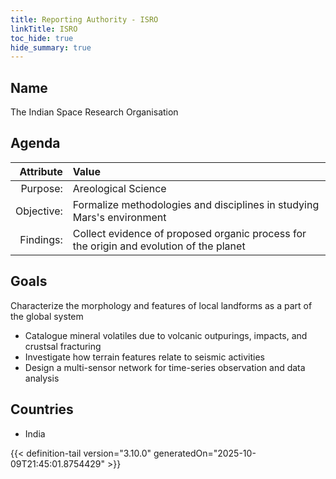 ```yaml
---
title: Reporting Authority - ISRO
linkTitle: ISRO
toc_hide: true
hide_summary: true
---
```

<!-- This is generated by the MarsSim HelpGenertor, do not edit. -->

## Name
The Indian Space Research Organisation

## Agenda

| Attribute      | Value |
|--------:|:------|
|Purpose:|Areological Science|
|Objective:|Formalize methodologies and disciplines in studying Mars&#39;s environment|
|Findings:|Collect evidence of proposed organic process for the origin and evolution of the planet|

## Goals

Characterize the morphology and features of local landforms as a part of the global system

* Catalogue mineral volatiles due to volcanic outpurings, impacts, and crustsal fracturing
* Investigate how terrain features relate to seismic activities
* Design a multi-sensor network for time-series observation and data analysis

## Countries

* India


{{< definition-tail version="3.10.0" generatedOn="2025-10-09T21:45:01.8754429" >}}

